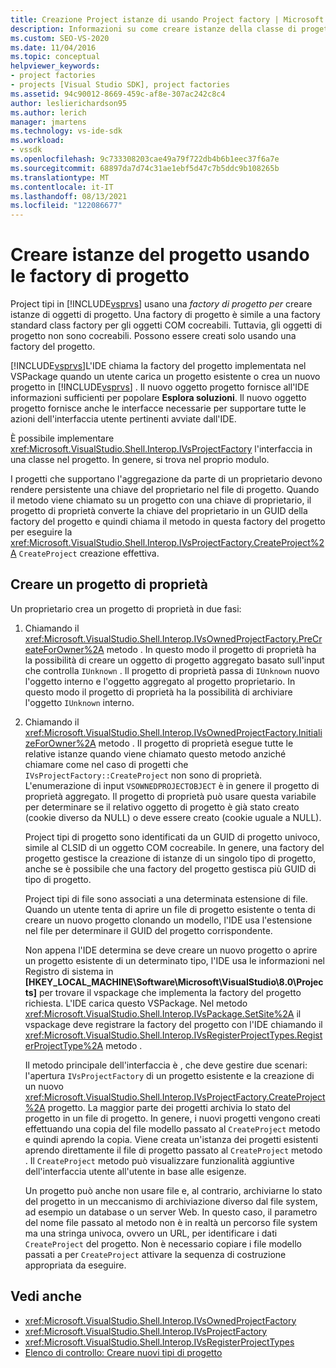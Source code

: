 ```yaml
---
title: Creazione Project istanze di usando Project factory | Microsoft Docs
description: Informazioni su come creare istanze della classe di progetto usando le factory di progetto nell Visual Studio ide (Integrated Development Environment).
ms.custom: SEO-VS-2020
ms.date: 11/04/2016
ms.topic: conceptual
helpviewer_keywords:
- project factories
- projects [Visual Studio SDK], project factories
ms.assetid: 94c90012-8669-459c-af8e-307ac242c8c4
author: leslierichardson95
ms.author: lerich
manager: jmartens
ms.technology: vs-ide-sdk
ms.workload:
- vssdk
ms.openlocfilehash: 9c733308203cae49a79f722db4b6b1eec37f6a7e
ms.sourcegitcommit: 68897da7d74c31ae1ebf5d47c7b5ddc9b108265b
ms.translationtype: MT
ms.contentlocale: it-IT
ms.lasthandoff: 08/13/2021
ms.locfileid: "122086677"
---
```

# <a name="create-project-instances-by-using-project-factories"></a>Creare istanze del progetto usando le factory di progetto
Project tipi in [!INCLUDE[vsprvs](../../code-quality/includes/vsprvs_md.md)] usano una *factory di progetto per* creare istanze di oggetti di progetto. Una factory di progetto è simile a una factory standard class factory per gli oggetti COM cocreabili. Tuttavia, gli oggetti di progetto non sono cocreabili. Possono essere creati solo usando una factory del progetto.

 [!INCLUDE[vsprvs](../../code-quality/includes/vsprvs_md.md)]L'IDE chiama la factory del progetto implementata nel VSPackage quando un utente carica un progetto esistente o crea un nuovo progetto in [!INCLUDE[vsprvs](../../code-quality/includes/vsprvs_md.md)] . Il nuovo oggetto progetto fornisce all'IDE informazioni sufficienti per popolare **Esplora soluzioni**. Il nuovo oggetto progetto fornisce anche le interfacce necessarie per supportare tutte le azioni dell'interfaccia utente pertinenti avviate dall'IDE.

 È possibile implementare <xref:Microsoft.VisualStudio.Shell.Interop.IVsProjectFactory> l'interfaccia in una classe nel progetto. In genere, si trova nel proprio modulo.

 I progetti che supportano l'aggregazione da parte di un proprietario devono rendere persistente una chiave del proprietario nel file di progetto. Quando il metodo viene chiamato su un progetto con una chiave di proprietario, il progetto di proprietà converte la chiave del proprietario in un GUID della factory del progetto e quindi chiama il metodo in questa factory del progetto per eseguire la <xref:Microsoft.VisualStudio.Shell.Interop.IVsProjectFactory.CreateProject%2A> `CreateProject` creazione effettiva.

## <a name="create-an-owned-project"></a>Creare un progetto di proprietà
 Un proprietario crea un progetto di proprietà in due fasi:

1. Chiamando il <xref:Microsoft.VisualStudio.Shell.Interop.IVsOwnedProjectFactory.PreCreateForOwner%2A> metodo . In questo modo il progetto di proprietà ha la possibilità di creare un oggetto di progetto aggregato basato sull'input che controlla `IUnknown` . Il progetto di proprietà passa di `IUnknown` nuovo l'oggetto interno e l'oggetto aggregato al progetto proprietario. In questo modo il progetto di proprietà ha la possibilità di archiviare l'oggetto `IUnknown` interno.

2. Chiamando il <xref:Microsoft.VisualStudio.Shell.Interop.IVsOwnedProjectFactory.InitializeForOwner%2A> metodo . Il progetto di proprietà esegue tutte le relative istanze quando viene chiamato questo metodo anziché chiamare come nel caso di progetti che `IVsProjectFactory::CreateProject` non sono di proprietà. L'enumerazione di input `VSOWNEDPROJECTOBJECT` è in genere il progetto di proprietà aggregato. Il progetto di proprietà può usare questa variabile per determinare se il relativo oggetto di progetto è già stato creato (cookie diverso da NULL) o deve essere creato (cookie uguale a NULL).

   Project tipi di progetto sono identificati da un GUID di progetto univoco, simile al CLSID di un oggetto COM cocreabile. In genere, una factory del progetto gestisce la creazione di istanze di un singolo tipo di progetto, anche se è possibile che una factory del progetto gestisca più GUID di tipo di progetto.

   Project tipi di file sono associati a una determinata estensione di file. Quando un utente tenta di aprire un file di progetto esistente o tenta di creare un nuovo progetto clonando un modello, l'IDE usa l'estensione nel file per determinare il GUID del progetto corrispondente.

   Non appena l'IDE determina se deve creare un nuovo progetto o aprire un progetto esistente di un determinato tipo, l'IDE usa le informazioni nel Registro di sistema in **[HKEY_LOCAL_MACHINE\Software\Microsoft\VisualStudio\8.0\Projects]** per trovare il vspackage che implementa la factory del progetto richiesta. L'IDE carica questo VSPackage. Nel metodo <xref:Microsoft.VisualStudio.Shell.Interop.IVsPackage.SetSite%2A> il vspackage deve registrare la factory del progetto con l'IDE chiamando il <xref:Microsoft.VisualStudio.Shell.Interop.IVsRegisterProjectTypes.RegisterProjectType%2A> metodo .

   Il metodo principale dell'interfaccia è , che deve gestire due scenari: l'apertura `IVsProjectFactory` di un progetto esistente e la creazione di un nuovo <xref:Microsoft.VisualStudio.Shell.Interop.IVsProjectFactory.CreateProject%2A> progetto. La maggior parte dei progetti archivia lo stato del progetto in un file di progetto. In genere, i nuovi progetti vengono creati effettuando una copia del file modello passato al `CreateProject` metodo e quindi aprendo la copia. Viene creata un'istanza dei progetti esistenti aprendo direttamente il file di progetto passato al `CreateProject` metodo . Il `CreateProject` metodo può visualizzare funzionalità aggiuntive dell'interfaccia utente all'utente in base alle esigenze.

   Un progetto può anche non usare file e, al contrario, archiviarne lo stato del progetto in un meccanismo di archiviazione diverso dal file system, ad esempio un database o un server Web. In questo caso, il parametro del nome file passato al metodo non è in realtà un percorso file system ma una stringa univoca, ovvero un URL, per identificare i dati `CreateProject` del progetto. Non è necessario copiare i file modello passati a per `CreateProject` attivare la sequenza di costruzione appropriata da eseguire.

## <a name="see-also"></a>Vedi anche
- <xref:Microsoft.VisualStudio.Shell.Interop.IVsOwnedProjectFactory>
- <xref:Microsoft.VisualStudio.Shell.Interop.IVsProjectFactory>
- <xref:Microsoft.VisualStudio.Shell.Interop.IVsRegisterProjectTypes>
- [Elenco di controllo: Creare nuovi tipi di progetto](../../extensibility/internals/checklist-creating-new-project-types.md)
